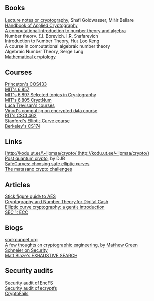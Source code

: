 Books
-----

[Lecture notes on cryptography](http://cseweb.ucsd.edu/users/mihir/papers/gb.html), Shafi Goldwasser, Mihir Bellare  
[Handbook of Applied Cryptography](http://cacr.uwaterloo.ca/hac/)  
[A computational introduction to number theory and algebra](http://shoup.net/ntb/)  
[Number theory](http://www.maths.ed.ac.uk/~aar/papers/borevich.pdf), Z.I. Borevich, I.R. Shafarevich  
Introduction to Number Theory, Hua Loo Keng  
A course in computational algebraic number theory  
Algebraic Number Theory, Serge Lang  
[Mathematical cryptology](http://math.tut.fi/~ruohonen/MC.pdf)  

Courses
-------

[Princeton's COS433](http://www.cs.princeton.edu/courses/archive/fall07/cos433/)  
[MIT's 6.857](https://courses.csail.mit.edu/6.857/)  
[MIT's 6.897 Selected topics in Cryptography](http://courses.csail.mit.edu/6.897/spring04/materials.html)  
[MIT's 6.805 CryptNum](https://groups.csail.mit.edu/mac/classes/6.805/articles/money/cryptnum.htm)  
[Luca Trevisan's courses](https://lucatrevisan.wordpress.com/lecture-notes/)  
[Vinod's computing on encrypted data course](http://people.csail.mit.edu/vinodv/6892-Fall2013/)  
[RIT's CSCI 462](http://www.cs.rit.edu/~ark/462/module08/notes.shtml)  
[Stanford's Elliptic Curve course](http://theory.stanford.edu/~dfreeman/cs259c-f11/)  
[Berkeley's CS174](http://www.cs.berkeley.edu/~jfc/cs174/lecs/)  

Links
-----

[http://kodu.ut.ee/\~lipmaa/crypto/](http://kodu.ut.ee/~lipmaa/crypto/)  
[Post quantum crypto](http://pqcrypto.org), by DJB  
[SafeCurves: choosing safe elliptic curves](http://safecurves.cr.yp.to/)  
[The matasano crypto challenges](http://cryptopals.com/)  

Articles
--------

[Stick figure guide to AES](http://www.moserware.com/2009/09/stick-figure-guide-to-advanced.html)  
[Cryptography and Number Theory for Digital Cash](https://groups.csail.mit.edu/mac/classes/6.805/articles/money/cryptnum.htm)  
[Elliptic curve cryptography: a gentle introduction](http://andrea.corbellini.name/2015/05/17/elliptic-curve-cryptography-a-gentle-introduction/)  
[SEC 1: ECC](http://www.secg.org/sec1-v2.pdf)  

Blogs
-----

[sockpuppet.org](http://sockpuppet.org/blog/archives/)  
[A few thoughts on cryptographic engineering, by Matthew Green](http://blog.cryptographyengineering.com/)  
[Schneier on Security](https://www.schneier.com/)  
[Matt Blaze's EXHAUSTIVE SEARCH](http://www.crypto.com/blog)  

Security audits
---------------

[Security audit of EncFS](http://sourceforge.net/p/encfs/mailman/message/31849549/)  
[Security audit of ecryptfs](https://defuse.ca/audits/ecryptfs.htm)  
[CryptoFails](http://www.cryptofails.com/archive)   
